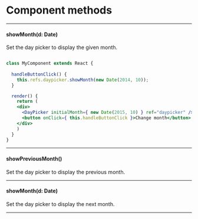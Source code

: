 # Component methods

--- 

#### showMonth(d: Date)

Set the day picker to display the given month.

```jsx

class MyComponent extends React {
  
  handleButtonClick() {
    this.refs.daypicker.showMonth(new Date(2014, 10));
  }

  render() {
    return (
    <div>
      <DayPicker initialMonth={ new Date(2015, 10) } ref="daypicker" />
      <button onClick={ this.handleButtonClick }>Change month</button>
    </div>
    )
  }
}
```

---

#### showPreviousMonth()

Set the day picker to display the previous month.

---

#### showMonth(d: Date)

Set the day picker to display the next month.


---
